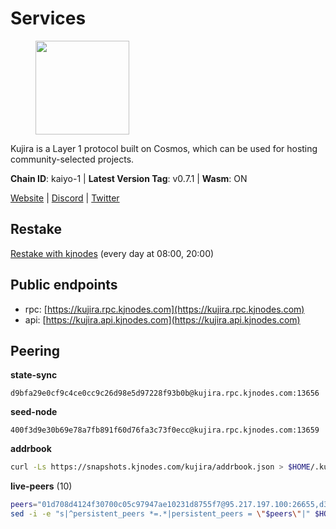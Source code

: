 # Services

<figure><img src="https://raw.githubusercontent.com/kj89/testnet_manuals/main/pingpub/logos/kujira.png" width="150" alt=""><figcaption></figcaption></figure>

Kujira is a Layer 1 protocol built on Cosmos, which can be used for  hosting community-selected projects.

**Chain ID**: kaiyo-1 | **Latest Version Tag**: v0.7.1 | **Wasm**: ON

[Website](https://kujira.app) | [Discord](https://discord.gg/teamkujira) | [Twitter](https://twitter.com/TeamKujira)

## Restake

[Restake with kjnodes](https://restake.app/kujira/kujiravaloper1tnuqj73jfn3724lqz34c27tuv80nv336sadqym) (every day at 08:00, 20:00)
## Public endpoints

* rpc: [https://kujira.rpc.kjnodes.com](https://kujira.rpc.kjnodes.com)
* api: [https://kujira.api.kjnodes.com](https://kujira.api.kjnodes.com)

## Peering

**state-sync**

```text
d9bfa29e0cf9c4ce0cc9c26d98e5d97228f93b0b@kujira.rpc.kjnodes.com:13656
```

**seed-node**

```text
400f3d9e30b69e78a7fb891f60d76fa3c73f0ecc@kujira.rpc.kjnodes.com:13659
```

**addrbook**
```bash
curl -Ls https://snapshots.kjnodes.com/kujira/addrbook.json > $HOME/.kujira/config/addrbook.json
```

**live-peers** (10)
```bash
peers="01d708d4124f30700c05c97947ae10231d8755f7@95.217.197.100:26655,d30fe390f09f6a1b9633d1ff7d2b786ccf7915ce@164.92.190.6:26656,beb3329e969ae64d97c276f0ed0a1773ebdf61dc@146.19.24.142:26656,d9bfa29e0cf9c4ce0cc9c26d98e5d97228f93b0b@65.109.88.38:13656,4ae125f9c9b8e2f1ac83749c2209e26056b97851@65.108.238.103:11856,da2673cf09dc2c124947827f4cf5e7c17114d504@142.132.202.98:26656,3533d12b4dcacec1ab74183fad9cc65cb9e71ac7@198.244.167.22:5060,01cf570d3b08fdb5fe2f307cb485de7a35a3af23@135.148.55.229:11856,253d2293272a29057a27797a5703f5171c267da1@192.99.15.159:26656,26d19e5b3f3a5ebafe827dabca4ef008d9c5e6fd@168.119.15.94:26656"
sed -i -e "s|^persistent_peers *=.*|persistent_peers = \"$peers\"|" $HOME/.kujira/config/config.toml
```
